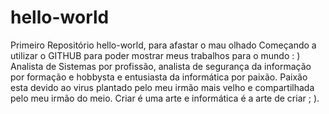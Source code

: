 # hello-world
Primeiro Repositório hello-world, para afastar o mau olhado
Começando a utilizar o GITHUB para poder mostrar meus trabalhos para o mundo : )
Analista de Sistemas por profissão, analista de segurança da informação por formação e hobbysta e entusiasta da informática por paixão.
Paixão esta devido ao virus plantado pelo meu irmão mais velho e compartilhada pelo meu irmão do meio.
Criar é uma arte e informática é a arte de criar ; ).
